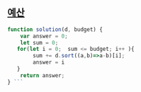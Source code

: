 ## <a href='https://school.programmers.co.kr/learn/courses/30/lessons/12982'>예산</a>

```javascript
function solution(d, budget) {
    var answer = 0;
    let sum = 0;
   for(let i = 0;  sum <= budget; i++ ){
        sum += d.sort((a,b)=>a-b)[i];
        answer = i
   }
    return answer;
} ```
